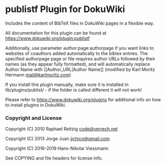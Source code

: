 publistf Plugin for DokuWiki
============================

Includes the content of BibTeX files in DokuWiki pages in a flexible way.

All documentation for this plugin can be found at
https://www.dokuwiki.org/plugin:publistf

Additionally, use parameter author:page:authorpage if you want links to
websites of coauthors added automatically to the bibtex entries. The
specified authorpage page or file requires author URLs followed by their
names (as they appear fully formatted), and will automatically replace
Author Name with [[Author_URL|Author Name]]
 (modified by Karl Moritz Hermann <mail@karlmoritz.com>)

If you install this plugin manually, make sure it is installed in
lib/plugins/publist/ - if the folder is called different it
will not work!

Please refer to https://www.dokuwiki.org/plugins for additional info
on how to install plugins in DokuWiki.

### Copyright and License

Copyright (C) 2010      Raphael Reitzig <code@verrech.net>

Copyright (C) 2013      Jorge Juan <jjchico@gmail.com>

Copyright (C) 2016-2019 Hans-Nikolai Viessmann <hans AT viess.mn>

See COPYING and file headers for license info.
